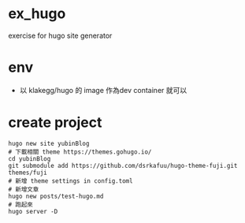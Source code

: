 # ex_hugo
exercise for hugo site generator

# env
- 以 klakegg/hugo 的 image 作為dev container 就可以

# create project
```shell
hugo new site yubinBlog
# 下載相關 theme https://themes.gohugo.io/
cd yubinBlog
git submodule add https://github.com/dsrkafuu/hugo-theme-fuji.git themes/fuji
# 新增 theme settings in config.toml
# 新增文章
hugo new posts/test-hugo.md
# 跑起來
hugo server -D
```
